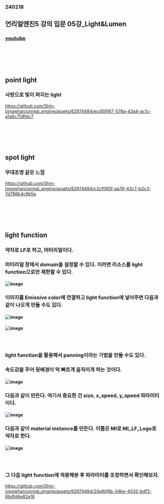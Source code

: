 ### 240218
## 언리얼엔진5 강의 입문 05강_Light&Lumen
### [youtube](https://www.youtube.com/watch?v=azMt_FmoXDg&list=PLxN-zf3BqZZl5dtnX0bgqYf8LDM3rn-Hs&index=6)
### <br/><br/><br/>

## point light
### 사방으로 빛이 퍼지는 light

https://github.com/Shin-jongwhan/unreal_engine/assets/62974484/ecd59167-578a-43a4-ac1c-a1a6c758fdc7
### <br/><br/><br/>

## spot light
### 무대조명 같은 느낌

https://github.com/Shin-jongwhan/unreal_engine/assets/62974484/c2cf065f-aa76-43c7-b2c3-7d786b4c8b5a
### <br/><br/><br/>

## light function
### 약자로 LF로 하고, 머터리얼이다.
### 머터리얼 창에서 domain을 설정할 수 있다. 이러면 리소스를 light function으로만 제한할 수 있다.
#### ![image](https://github.com/Shin-jongwhan/unreal_engine/assets/62974484/0c9a5266-f8f3-499c-b999-f7ed19665413)
### 이미지를 Emissive color에 연결하고 light function에 넣어주면 다음과 같이 나오게 만들 수도 있다.
#### ![image](https://github.com/Shin-jongwhan/unreal_engine/assets/62974484/2fdd5b9d-9ce1-453a-a939-458739eb4410)
#### ![image](https://github.com/Shin-jongwhan/unreal_engine/assets/62974484/6c1cf3d5-2feb-4ab2-8350-568f4d5addb4)
### <br/>

### light function을 활용해서 panning이라는 기법을 만들 수도 있다.
### 속도감을 주어 뒷배경이 막 빠르게 움직이게 하는 것이다.
#### ![image](https://github.com/Shin-jongwhan/unreal_engine/assets/62974484/62fbf538-d5a1-44cc-974f-d8701ce5fdbe)
### 다음과 같이 만든다. 여기서 중요한 건 size, x_speed, y_speed 파라미터이다.
#### ![image](https://github.com/Shin-jongwhan/unreal_engine/assets/62974484/57b1f01d-3065-403f-a2b1-c73560d98808)

### 다음과 같이 material instance를 만든다. 이름은 MI로 MI_LF_Logo로 약자로 한다.
#### ![image](https://github.com/Shin-jongwhan/unreal_engine/assets/62974484/25538ab7-bed8-4319-9154-cd2d22d93d26)
### <br/>

### 그 다음 light function에 적용해본 후 파라미터를 조정하면서 확인해보자.

https://github.com/Shin-jongwhan/unreal_engine/assets/62974484/24afbf6b-34be-4032-bdf3-6bdfd4e82e16
### <br/><br/><br/>

